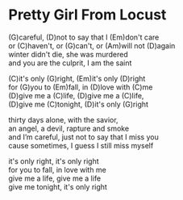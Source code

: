 # Pretty Girl From Locust

(G)careful, (D)not to say that I (Em)don't care  
or (C)haven't, or (G)can't, or (Am)will not (D)again  
winter didn't die, she was murdered  
and you are the culprit, I am the saint  
  
(C)it's only (G)right, (Em)it's only (D)right  
for (G)you to (Em)fall, in (D)love with (C)me  
(D)give me a (C)life, (D)give me a (C)life,  
(D)give me (C)tonight, (D)it's only (G)right  
  
thirty days alone, with the savior,  
an angel, a devil, rapture and smoke  
and I’m careful, just not to say that I miss you  
cause sometimes, I guess I still miss myself  
  
it's only right, it's only right  
for you to fall, in love with me  
give me a life, give me a life  
give me tonight, it's only right

